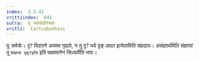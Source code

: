 ```yaml
---
index:  3.2.41
vrittiindex:  641
sutra:  पूः सर्वयोर्दारिसहोः
vritti:  tattvabodhini 
---
```


पूः सर्वयोः। दृ? विदारणे अयमव गृह्यते, न तु दृ? भये दृङ् आदर इत्येताविति संप्रदायः। असंज्ञार्थमिति संज्ञायां तु `शंज्ञायां भृतृ?वृजि` इति वक्ष्यमाणेन सिध्यतीति भावः।

